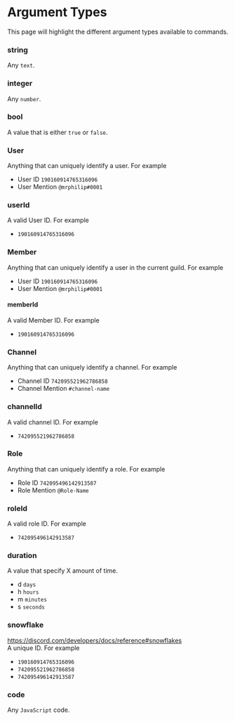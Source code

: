 # Argument Types

This page will highlight the different argument types available to commands.

### string

Any `text`.

### integer

Any `number`.

### bool

A value that is either `true` or `false`.

### User

Anything that can uniquely identify a user. For example

- User ID `190160914765316096`
- User Mention `@mrphilip#0001`

### userId

A valid User ID. For example

- `190160914765316096`

### Member

Anything that can uniquely identify a user in the current guild. For example

- User ID `190160914765316096`
- User Mention `@mrphilip#0001`

#### memberId

A valid Member ID. For example

- `190160914765316096`

### Channel

Anything that can uniquely identify a channel. For example

- Channel ID `742095521962786858`
- Channel Mention `#channel-name`

### channelId

A valid channel ID. For example

- `742095521962786858`

### Role

Anything that can uniquely identify a role. For example

- Role ID `742095496142913587`
- Role Mention `@Role-Name`

### roleId

A valid role ID. For example

- `742095496142913587`

### duration

A value that specify X amount of time.

- d `days`
- h `hours`
- m `minutes`
- s `seconds`

### snowflake

https://discord.com/developers/docs/reference#snowflakes  
A unique ID. For example

- `190160914765316096`
- `742095521962786858`
- `742095496142913587`

### code

Any `JavaScript` code.
